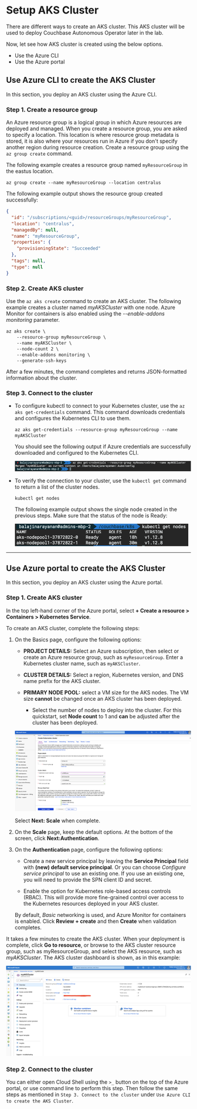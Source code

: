 # Setup AKS Cluster

There are different ways to create an AKS cluster. This AKS cluster will be used to deploy Couchbase Autonomous Operator later in the lab. 

Now, let see how AKS cluster is created using the below options.

- Use the Azure CLI
- Use the Azure portal


## Use Azure CLI to create the AKS Cluster

In this section, you deploy an AKS cluster using the Azure CLI.

### Step 1. Create a resource group

An Azure resource group is a logical group in which Azure resources are deployed and managed. When you create a resource group, you are asked to specify a location. This location is where resource group metadata is stored, it is also where your resources run in Azure if you don't specify another region during resource creation. Create a resource group using the `az group create` command.

The following example creates a resource group named `myResourceGroup` in the eastus location.

```
az group create --name myResourceGroup --location centralus
```

The following example output shows the resource group created successfully:

```json
{
  "id": "/subscriptions/<guid>/resourceGroups/myResourceGroup",
  "location": "centralus",
  "managedBy": null,
  "name": "myResourceGroup",
  "properties": {
    "provisioningState": "Succeeded"
  },
  "tags": null,
  "type": null
}
```

### Step 2. Create AKS cluster

Use the `az aks create` command to create an AKS cluster. The following example creates a cluster named _myAKSCluster_ with one node. Azure Monitor for containers is also enabled using the _--enable-addons monitoring_ parameter.

```
az aks create \
    --resource-group myResourceGroup \
    --name myAKSCluster \
    --node-count 2 \
    --enable-addons monitoring \
    --generate-ssh-keys
```

After a few minutes, the command completes and returns JSON-formatted information about the cluster.

### Step 3. Connect to the cluster

- To configure kubectl to connect to your Kubernetes cluster, use the `az aks get-credentials` command. This command downloads credentials and configures the Kubernetes CLI to use them.

	```
	az aks get-credentials --resource-group myResourceGroup --name myAKSCluster
	```

	You should see the following output if Azure credentials are successfully downloaded and 	configured to the Kubernetes CLI.
	
	![AKS Creds](../assets/aks-get-creds.png)

- To verify the connection to your cluster, use the `kubectl get` command to return a list of the cluster nodes.

	```
	kubectl get nodes
	```

	The following example output shows the single node created in the previous steps. Make sure that 	the status of the node is Ready:
	
	![Kubectl Get Nodes](../assets/kubectl-get-nodes.png)

---

## Use Azure portal to create the AKS Cluster

In this section, you deploy an AKS cluster using the Azure portal.

### Step 1. Create AKS cluster

In the top left-hand corner of the Azure portal, select **+ Create a resource > Containers > Kubernetes Service**.

To create an AKS cluster, complete the following steps:

1. On the Basics page, configure the following options:

	- **PROJECT DETAILS:** Select an Azure subscription, then select or create an Azure resource 	group, such as `myResourceGroup`. Enter a Kubernetes cluster name, such as `myAKSCluster`.

	- **CLUSTER DETAILS:** Select a region, Kubernetes version, and DNS name prefix for the AKS 	cluster.

	- **PRIMARY NODE POOL:** select a VM size for the AKS nodes. The VM size **cannot** be changed 	once an 	AKS cluster has been deployed.
		- Select the number of nodes to deploy into the cluster. For this quickstart, set **Node 		count** to 1 and **can** be adjusted after the cluster has been deployed.

	![Portal AKS Cluster](../assets/portal-aks-cluster.png)
	
	Select **Next: Scale** when complete.
	
2. On the **Scale** page, keep the default options. At the bottom of the screen, click **Next:Authentication**.

3. On the **Authentication** page, configure the following options:

	- Create a new service principal by leaving the **Service Principal** field with **(new) default service 	principal**. Or you can choose _Configure service principal_ to use an existing one. If you use an 	existing one, you will need to provide the SPN client ID and secret.
	
	- Enable the option for Kubernetes role-based access controls (RBAC). This will provide more fine-grained 	control over access to the Kubernetes resources deployed in your AKS cluster.
	
	By default, _Basic_ networking is used, and Azure Monitor for containers is enabled. Click **Review + 	create** and then **Create** when validation completes.

It takes a few minutes to create the AKS cluster. When your deployment is complete, click **Go to resource**, or browse to the AKS cluster resource group, such as myResourceGroup, and select the AKS resource, such as _myAKSCluster_. The AKS cluster dashboard is shown, as in this example:

![Portal AKS Cluster](../assets/portal-aks-cluster-final.png)

### Step 2. Connect to the cluster

You can either open Cloud Shell using the `>_` button on the top of the Azure portal, or use command line to perform this step. Then follow the same steps as mentioned in `Step 3. Connect to the cluster` under `Use Azure CLI to create the AKS Cluster`.